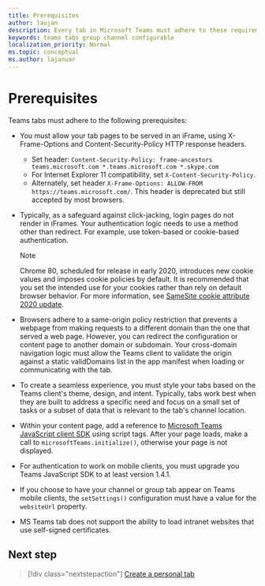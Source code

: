 ```yaml
---
title: Prerequisites
author: laujan
description: Every tab in Microsoft Teams must adhere to these requirements.
keywords: teams tabs group channel configurable
localization_priority: Normal
ms.topic: conceptual
ms.author: lajanuar
---
```


# Prerequisites

Teams tabs must adhere to the following prerequisites:

* You must allow your tab pages to be served in an iFrame, using X-Frame-Options and Content-Security-Policy HTTP response headers.
  * Set header: `Content-Security-Policy: frame-ancestors teams.microsoft.com *.teams.microsoft.com *.skype.com`
  * For Internet Explorer 11 compatibility, set `X-Content-Security-Policy`.
  * Alternately, set header `X-Frame-Options: ALLOW-FROM https://teams.microsoft.com/`. This header is deprecated but still accepted by most browsers.

* Typically, as a safeguard against click-jacking, login pages do not render in iFrames. Your authentication logic needs to use a method other than redirect. For example, use token-based or cookie-based authentication.

    > [!NOTE]
    > Chrome 80, scheduled for release in early 2020, introduces new cookie values and imposes cookie policies by default. It is recommended that you set the intended use for your cookies rather than rely on default browser behavior. For more information, see [SameSite cookie attribute 2020 update](../../resources/samesite-cookie-update.md).

* Browsers adhere to a same-origin policy restriction that prevents a webpage from making requests to a different domain than the one that served a web page. However, you can redirect the configuration or content page to another domain or subdomain. Your cross-domain navigation logic must allow the Teams client to validate the origin against a static validDomains list in the app manifest when loading or communicating with the tab.

* To create a seamless experience, you must style your tabs based on the Teams client's theme, design, and intent. Typically, tabs work best when they are built to address a specific need and focus on a small set of tasks or a subset of data that is relevant to the tab's channel location.

* Within your content page, add a reference to [Microsoft Teams JavaScript client SDK](/javascript/api/overview/msteams-client) using script tags. After your page loads, make a call to `microsoftTeams.initialize()`, otherwise your page is not displayed.

* For authentication to work on mobile clients, you must upgrade you Teams JavaScript SDK to at least version 1.4.1.

* If you choose to have your channel or group tab appear on Teams mobile clients, the `setSettings()` configuration must have a value for the `websiteUrl` property.

* MS Teams tab does not support the ability to load intranet websites that use self-signed certificates.

## Next step

> [!div class="nextstepaction"]
> [Create a personal tab](~/tabs/how-to/create-personal-tab.md)
